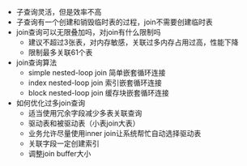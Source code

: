 - 子查询灵活，但是效率不高
- 子查询有一个创建和销毁临时表的过程，join不需要创建临时表
- join查询可以无限叠加吗，对join有什么限制吗
	- 建议不超过3张表，对内存敏感，关联过多内存占用过高，性能下降
	- 限制最多关联61个表
- join查询算法
	- simple nested-loop join 简单嵌套循环连接
	- index nested-loop join 索引嵌套循环连接
	- block nested-loop join 缓存块嵌套循环连接
- 如何优化过多join查询
	- 适当使用冗余字段减少多表关联查询
	- 驱动表和被驱动表（小表join大表）
	- 业务允许尽量使用inner join让系统帮忙自动选择驱动表
	- 关联字段一定创建索引
	- 调整join buffer大小